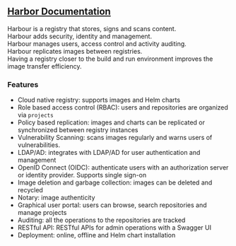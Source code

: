 ## [Harbor Documentation](https://goharbor.io/docs/)

Harbour is a registry that stores, signs and scans content.   
Harbour adds security, identity and management.  
Harbour manages users, access control and activity auditing.  
Harbour replicates images between registries.  
Having a registry closer to the build and run environment improves the image transfer efficiency.  

### Features

* Cloud native registry: supports images and Helm charts
* Role based access control (RBAC): users and repositories are organized via `projects`
* Policy based replication: images and charts can be replicated or synchronized between registry instances
* Vulnerability Scanning: scans images regularly and warns users of vulnerabilities.
* LDAP/AD: integrates with LDAP/AD for user authentication and management
* OpenID Connect (OIDC): authenticate users with an authorization server or identity provider. Supports single sign-on
* Image deletion and garbage collection: images can be deleted and recycled
* Notary: image authenticity
* Graphical user portal: users can browse, search repositories and manage projects
* Auditing: all the operations to the repositories are tracked
* RESTful API: RESTful APIs for admin operations with a Swagger UI
* Deployment: online, offline and Helm chart installation
